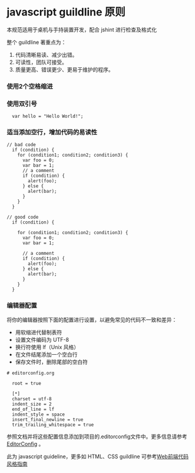 # javascript guildline 原则

本规范适用于桌机与手持装置开发，配合 jshint 进行检查及格式化



整个 guildline 著重点为：
1. 代码清晰易读、减少出错。
2. 可读性，团队可接受。
3. 质量更高、错误更少、更易于维护的程序。

### 使用2个空格缩进


### 使用双引号
```
  var hello = "Hello World!";
```

### 适当添加空行，增加代码的易读性

```
// bad code
  if (condition) {
    for (condition1; condition2; condition3) {
      var foo = 0;
      var bar = 1;
      // a comment
      if (condition) {
        alert(foo);
      } else {
        alert(bar);
      }
    }
  }

// good code
  if (condition) {

    for (condition1; condition2; condition3) {
      var foo = 0;
      var bar = 1;

      // a comment
      if (condition) {
        alert(foo);
      } else {
        alert(bar);
      }
    }
  }
```

### 编辑器配置
将你的编辑器按照下面的配置进行设置，以避免常见的代码不一致和差异：
* 用软缩进代替制表符
* 设置文件编码为 UTF-8
* 换行符使用 lf（Unix 风格）
* 在文件结尾添加一个空白行
* 保存文件时，删除尾部的空白符

```
# editorconfig.org

  root = true

  [*]
  charset = utf-8
  indent_size = 2
  end_of_line = lf
  indent_style = space
  insert_final_newline = true
  trim_trailing_whitespace = true
```
参照文档并将这些配置信息添加到项目的.editorconfig文件中。更多信息请参考 [EditorConfig](http://editorconfig.org/) 。


此为 javascript guideline，更多如 HTML、CSS guildline 可参考[Web前端代码风格指南](https://dondevi.github.io/web-frontend-guide/style-guide/codestyle.html)

